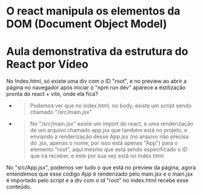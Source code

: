 # O react manipula os elementos da DOM (Document Object Model)


# Aula demonstrativa da estrutura do React por Vídeo

No Index.html, só existe uma div com o ID "root", e no preview ao abrir a página no navegador após iniciar o "npm run dev" aparece a estilização pronta do react + vite, onde ela fica?
- > Podemos ver que no index.html, no body, existe um script sendo chamado "/src/main.jsx"

- > No "/src/main.jsx" existe um import do react, e uma renderização de um arquivo chamado app.jsx que também está no projeto, e enviando a renderização desse App.jsx (no arquivo não precisa do .jsx, apenas o nome, por isso está apenas "App") para o elemento "root", aqui mesmo que está sendo especificado o ID que irá receber, e este por sua vez está no index.html

No "src/App.jsx", podemos ver tudo o que está no preview da página, agora entendemos que esse código App é renderizado pelo main.jsx e o main.jsx é importado pelo script e a div com o id "root" no index.html recebe esse conteúdo.
